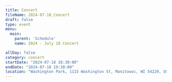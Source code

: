 ```yaml
---
title: Concert
fileName: 2024-07-18_Concert
draft: false
type: event
menu: 
  main:
    parent: 'Schedule'
    name: 2024 - July 18 Concert

allDay: false
category: concert
startDate: "2024-07-18 18:30:00"
endDate: "2024-07-18 19:30:00"
location: "Washington Park, 1115 Washington St, Manitowoc, WI 54220, USA"
---
```

